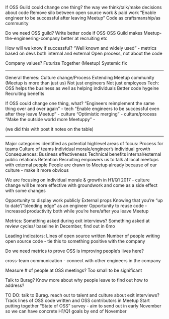If OSS Guild could change one thing?
the way we think/talk/make decisions about code
Remove silo between open source work & paid work
“Enable engineer to be successful after leaving Meetup”
Code as craftsmanship/as community


Do we need OSS guild?
Write better code if OSS
OSS Guild makes Meetup-the-engineering-company better at recruiting etc


How will we know if successful? 
“Well known and widely used” - metrics based on devs both internal and external
Open process, not about the code


Company values? 
Futurize
Together (Meetup)
Systemic fix


-------
General themes: 
Culture change/Process
Extending Meetup community (Meetup is more than just us)
  Not just engineers 
  Not just employees
Tech: OSS helps the business as well as helping individuals
  Better code hygeine
  Recruiting benefits


If OSS could change one thing, what?
“Engineers reimplement the same thing over and over again” - tech
“Enable engineers to be successful even after they leave Meetup” - culture
“Optimistic merging” - culture/process
“Make the outside world more Meetuppy” - 

(we did this with post it notes on the table)

-------


Major categories identified as potential highlevel areas of focus:
Process for teams
Culture of teams
  Individual morale/engineer’s individual growth
Consequences:
  Business effectiveness
    Technical benefits
    internal/external public relations
      Retention
      Recruiting 
        empowers us to talk at local meetups with external people
        People are drawn to Meetup already because of our culture - make it more obvious


We are focusing on individual morale & growth in H1/Q1 2017 - culture change will be more effective with groundwork and come as a side effect with some changes


Opportunity to display work publicly
External props
Knowing that you’re “up to date”/”bleeding edge” as an engineer
Opportunity to reuse code - increased productivity both while you’re here/after you leave Meetup


Metrics: 
Something asked during exit interviews?
Something asked at review cycles/ baseline in December, find out in 6mo

Leading indicators:
Lines of open source written
Number of people writing open source code - tie this to something positive with the company


Do we need metrics to prove OSS is improving people’s lives here? 


cross-team communication - connect with other engineers in the company


Measure # of people at OSS meetings? Too small to be significant


Talk to Burag? Know more about why people leave to find out how to address?


TO DO: 
talk to Burag. 
reach out to talent and culture about exit interviews?  
Track lines of OSS code written and OSS contributors in Meetup
Start putting together “State of OSS” survey - aim to send out in early November so we can have concrete H1/Q1 goals by end of November


